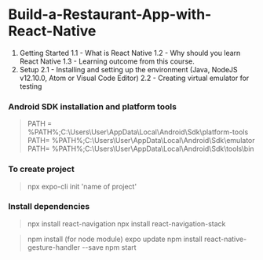 # Build-a-Restaurant-App-with-React-Native

1. Getting Started
	1.1 - What is React Native
	1.2 - Why should you learn React Native
	1.3 - Learning outcome from this course.
2. Setup
	2.1 - Installing and setting up the environment (Java, NodeJS v12.10.0, Atom or Visual Code Editor)
	2.2 - Creating virtual emulator for testing


### Android SDK installation and platform tools
> PATH = %PATH%;C:\Users\User\AppData\Local\Android\Sdk\platform-tools
> PATH= %PATH%;C:\Users\User\AppData\Local\Android\Sdk\emulator
> PATH= %PATH%;C:\Users\User\AppData\Local\Android\Sdk\tools\bin

### To create project
> npx expo-cli init 'name of project'

### Install dependencies
> npx install react-navigation
> npx install react-navigation-stack

> npm install (for node module)
> expo update
> npm install react-native-gesture-handler --save
> npm start
